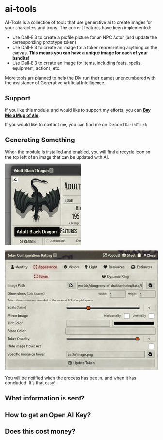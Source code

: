 # ai-tools
 
AI-Tools is a collection of tools that use generative ai to create images for your characters and icons. The current features have been implemented:
* Use Dall-E 3 to create a profile picture for an NPC Actor (and update the corresponding prototype token)
* Use Dall-E 3 to create an image for a token representing anything on the canvas. **This means you can have a unique image for each of your bandits!**
* Use Dall-E 3 to create an image for Items, including feats, spells, equipment, actions, etc.

More tools are planned to help the DM run their games unencumbered with the assistance of Generative Artificial Intelligence.

## Support
If you like this module, and would like to support my efforts, you can **[Buy Me a Mug of Ale](https://ko-fi.com/darthcluck)**.

If you would like to contact me, you can find me on Discord `DarthCluck`

## Generating Something

When the module is installed and enabled, you will find a recycle icon on the top left of an image that can be updated with AI.

![Screenshot 1](https://raw.githubusercontent.com/adougherty/ai-tools/main/.github/images/ss-abd-01.png)

![Screenshot 1](https://raw.githubusercontent.com/adougherty/ai-tools/main/.github/images/ss-tokenconfig-01.png)




You will be notified when the process has begun, and when it has concluded. It's that easy!

## What information is sent?

## How to get an Open AI Key?

## Does this cost money?

